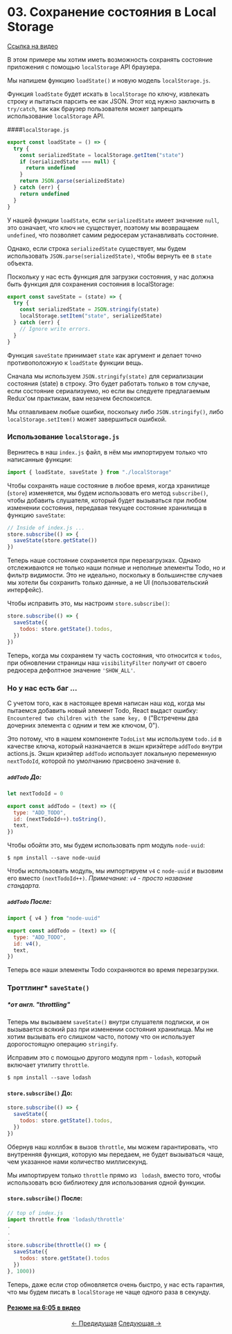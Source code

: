 # 03. Сохранение состояния в Local Storage

[Ссылка на видео](https://egghead.io/lessons/javascript-redux-persisting-the-state-to-the-local-storage)

В этом примере мы хотим иметь возможность сохранять состояние приложения с помощью `localStorage` API браузера.

Мы напишем функцию `loadState()` и новую модель `localStorage.js`.

Функция `loadState` будет искать в `localStorage` по ключу, извлекать строку и пытаться парсить ее как JSON. Этот код нужно заключить в `try/catch`, так как браузер пользователя может запрещать использование `localStorage` API.

####`localStorage.js`

```javascript
export const loadState = () => {
  try {
    const serializedState = localStorage.getItem("state")
    if (serializedState === null) {
      return undefined
    }
    return JSON.parse(serializedState)
  } catch (err) {
    return undefined
  }
}
```

У нашей функции `loadState`, если `serializedState` имеет значение `null`, это означает, что ключ не существует, поэтому мы возвращаем `undefined`, что позволяет самим редюсерам устанавливать состояние.

Однако, если строка `serializedState` существует, мы будем использовать `JSON.parse(serializedState)`, чтобы вернуть ее в `state` объекта.

Поскольку у нас есть функция для загрузки состояния, у нас должна быть функция для сохранения состояния в localStorage:

```javascript
export const saveState = (state) => {
  try {
    const serializedState = JSON.stringify(state)
    localStorage.setItem("state", serializedState)
  } catch (err) {
    // Ignore write errors.
  }
}
```

Функция `saveState` принимает `state` как аргумент и делает точно противоположную к `loadState` функции вещь.

Сначала мы используем `JSON.stringify(state)` для сериализации состояния (state) в строку. Это будет работать только в том случае, если состояние сериализуемо, но если вы следуете предлагаемым Redux'ом практикам, вам незачем беспокоится.

Мы отлавливаем любые ошибки, поскольку либо `JSON.stringify()`, либо `localStorage.setItem()` может завершиться ошибкой.

### Использование `localStorage.js`

Вернитесь в наш `index.js` файл, в нём мы импортируем только что написанные функции:

```javascript
import { loadState, saveState } from "./localStorage"
```

Чтобы сохранять наше состояние в любое время, когда хранилище (`store`) изменяется, мы будем использовать его метод `subscribe()`, чтобы добавить слушателя, который будет вызываться при любом изменении состояния, передавая текущее состояние хранилища в функцию `saveState`:

```javascript
// Inside of index.js ...
store.subscribe(() => {
  saveState(store.getState())
})
```

Теперь наше состояние сохраняется при перезагрузках. Однако отслеживаются не только наши полные и неполные элементы Todo, но и фильтр видимости. Это не идеально, поскольку в большинстве случаев мы хотели бы сохранить только данные, а не UI (пользовательский интерфейс).

Чтобы исправить это, мы настроим `store.subscribe()`:

```javascript
store.subscribe(() => {
  saveState({
    todos: store.getState().todos,
  })
})
```

Теперь, когда мы сохраняем ту часть состояния, что относится к `todos`, при обновлении страницы наш `visibilityFilter` получит от своего редюсера дефолтное значение `'SHOW_ALL'`.

### Но у нас есть баг ...

С учетом того, как в настоящее время написан наш код, когда мы пытаемся добавить новый элемент Todo, React выдаст ошибку: `Encountered two children with the same key, 0` ("Встречены два дочерних элемента с одним и тем же ключом, 0").

Это потому, что в нашем компоненте `TodoList` мы используем `todo.id` в качестве ключа, который назначается в экшн криэйтере `addTodo` внутри actions.js. Экшн криэйтер `addTodo` использует локальную переменную `nextTodoId`, которой по умолчанию присвоено значение `0`.

##### `addTodo` До:

```javascript
let nextTodoId = 0

export const addTodo = (text) => ({
  type: "ADD_TODO",
  id: (nextTodoId++).toString(),
  text,
})
```

Чтобы обойти это, мы будем использовать npm модуль `node-uuid`:

`$ npm install --save node-uuid`

Чтобы использовать модуль, мы импортируем `v4` с `node-uuid` и вызовим его вместо `(nextTodoId++)`. _Примечание: `v4` - просто название стандарта._

##### `addTodo` После:

```javascript
import { v4 } from "node-uuid"

export const addTodo = (text) => ({
  type: "ADD_TODO",
  id: v4(),
  text,
})
```

Теперь все наши элементы Todo сохраняются во время перезагрузки.

### Троттлинг\* `saveState()`

##### \*_от англ._ "throttling"

Теперь мы вызываем `saveState()` внутри слушателя подписки, и он вызывается всякий раз при изменении состояния хранилища. Мы не хотим вызывать его слишком часто, потому что он использует дорогостоящую операцию `stringify`.

Исправим это с помощью другого модуля npm - `lodash`, который включает утилиту `throttle`.

`$ npm install --save lodash`

#### `store.subscribe()` До:

```javascript
store.subscribe(() => {
  saveState({
    todos: store.getState().todos,
  })
})
```

Обернув наш коллбэк в вызов `throttle`, мы можем гарантировать, что внутренняя функция, которую мы передаем, не будет вызываться чаще, чем указанное нами количество миллисекунд.

Мы импортируем только `throttle` прямо из ` lodash`, вместо того, чтобы использовать всю библиотеку для использования одной функции.

#### `store.subscribe()` После:

```javascript
// top of index.js
import throttle from 'lodash/throttle'
.
.
.
store.subscribe(throttle(() => {
  saveState({
    todos: store.getState().todos
  })
}, 1000))
```

Теперь, даже если стор обновляется очень быстро, у нас есть гарантия, что мы будем писать в `localStorage` не чаще одного раза в секунду.

#### [Резюме на 6:05 в видео](https://egghead.io/lessons/javascript-redux-persisting-the-state-to-the-local-storage#/tab-transcript)

<p align="center">
<a href="./02-Supplying_the_Initial_State.md"><- Предидущая</a>
<a href="./04-Refactoring_the_Entry_Point.md">Следующая -></a>
</p>
